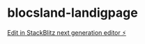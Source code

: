 # blocsland-landigpage

[Edit in StackBlitz next generation editor ⚡️](https://stackblitz.com/~/github.com/djascorp/blocsland-landigpage)